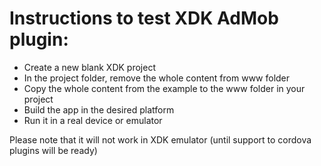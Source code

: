 # Instructions to test XDK AdMob plugin:

- Create a new blank XDK project
- In the project folder, remove the whole content from www folder
- Copy the whole content from the example to the www folder in your project
- Build the app in the desired platform
- Run it in a real device or emulator

Please note that it will not work in XDK emulator (until support to cordova plugins will be ready)